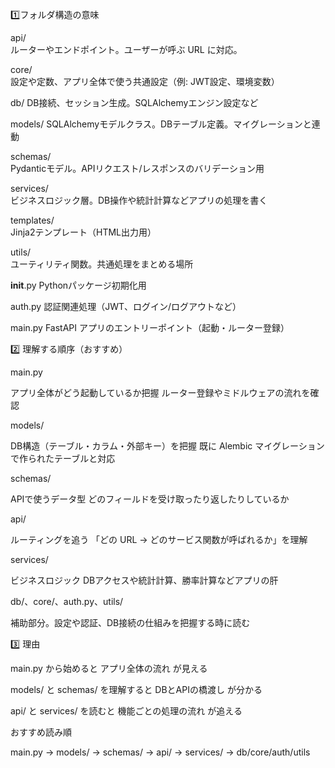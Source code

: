 1️⃣フォルダ構造の意味

api/	
ルーターやエンドポイント。ユーザーが呼ぶ URL に対応。

core/	
設定や定数、アプリ全体で使う共通設定（例: JWT設定、環境変数）

db/	
DB接続、セッション生成。SQLAlchemyエンジン設定など

models/	
SQLAlchemyモデルクラス。DBテーブル定義。マイグレーションと連動

schemas/	
Pydanticモデル。APIリクエスト/レスポンスのバリデーション用

services/	
ビジネスロジック層。DB操作や統計計算などアプリの処理を書く

templates/	
Jinja2テンプレート（HTML出力用）

utils/	
ユーティリティ関数。共通処理をまとめる場所

__init__.py	
Pythonパッケージ初期化用

auth.py	
認証関連処理（JWT、ログイン/ログアウトなど）

main.py	
FastAPI アプリのエントリーポイント（起動・ルーター登録）

2️⃣ 理解する順序（おすすめ）

main.py

アプリ全体がどう起動しているか把握
ルーター登録やミドルウェアの流れを確認

models/

DB構造（テーブル・カラム・外部キー）を把握
既に Alembic マイグレーションで作られたテーブルと対応

schemas/

APIで使うデータ型
どのフィールドを受け取ったり返したりしているか

api/

ルーティングを追う
「どの URL → どのサービス関数が呼ばれるか」を理解

services/

ビジネスロジック
DBアクセスや統計計算、勝率計算などアプリの肝

db/、core/、auth.py、utils/

補助部分。設定や認証、DB接続の仕組みを把握する時に読む

3️⃣ 理由

main.py から始めると アプリ全体の流れ が見える

models/ と schemas/ を理解すると DBとAPIの橋渡し が分かる

api/ と services/ を読むと 機能ごとの処理の流れ が追える

おすすめ読み順

main.py → models/ → schemas/ → api/ → services/ → db/core/auth/utils
